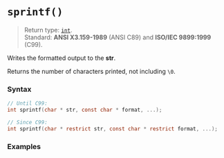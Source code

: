 # `sprintf()`

> Return type: [`int`](/data-types/int/).  
> Standard: **ANSI X3.159-1989** (ANSI C89) and **ISO/IEC 9899:1999** (C99).

Writes the formatted output to the **str**.

Returns the number of characters printed, not including `\0`.

### Syntax

```c
// Until C99:
int sprintf(char * str, const char * format, ...);

// Since C99:
int sprintf(char * restrict str, const char * restrict format, ...);
```

### Examples

```c

```